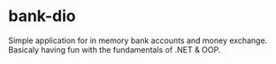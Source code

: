 # bank-dio

Simple application for in memory bank accounts and money exchange. Basicaly having fun with the fundamentals of .NET & OOP.
